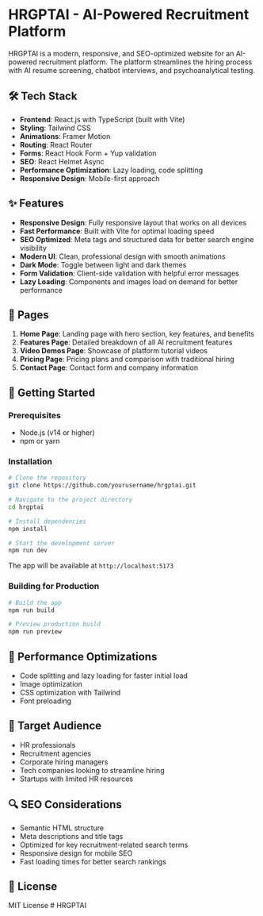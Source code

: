 # HRGPTAI - AI-Powered Recruitment Platform

HRGPTAI is a modern, responsive, and SEO-optimized website for an AI-powered recruitment platform. The platform streamlines the hiring process with AI resume screening, chatbot interviews, and psychoanalytical testing.

## 🛠️ Tech Stack

- **Frontend**: React.js with TypeScript (built with Vite)
- **Styling**: Tailwind CSS 
- **Animations**: Framer Motion
- **Routing**: React Router
- **Forms**: React Hook Form + Yup validation
- **SEO**: React Helmet Async
- **Performance Optimization**: Lazy loading, code splitting
- **Responsive Design**: Mobile-first approach

## ✨ Features

- **Responsive Design**: Fully responsive layout that works on all devices
- **Fast Performance**: Built with Vite for optimal loading speed
- **SEO Optimized**: Meta tags and structured data for better search engine visibility
- **Modern UI**: Clean, professional design with smooth animations
- **Dark Mode**: Toggle between light and dark themes
- **Form Validation**: Client-side validation with helpful error messages
- **Lazy Loading**: Components and images load on demand for better performance

## 📄 Pages

1. **Home Page**: Landing page with hero section, key features, and benefits
2. **Features Page**: Detailed breakdown of all AI recruitment features
3. **Video Demos Page**: Showcase of platform tutorial videos
4. **Pricing Page**: Pricing plans and comparison with traditional hiring
5. **Contact Page**: Contact form and company information

## 🚀 Getting Started

### Prerequisites

- Node.js (v14 or higher)
- npm or yarn

### Installation

```bash
# Clone the repository
git clone https://github.com/yourusername/hrgptai.git

# Navigate to the project directory
cd hrgptai

# Install dependencies
npm install

# Start the development server
npm run dev
```

The app will be available at `http://localhost:5173`

### Building for Production

```bash
# Build the app
npm run build

# Preview production build
npm run preview
```

## 📱 Performance Optimizations

- Code splitting and lazy loading for faster initial load
- Image optimization
- CSS optimization with Tailwind
- Font preloading

## 👥 Target Audience

- HR professionals
- Recruitment agencies
- Corporate hiring managers
- Tech companies looking to streamline hiring
- Startups with limited HR resources

## 🔍 SEO Considerations

- Semantic HTML structure
- Meta descriptions and title tags
- Optimized for key recruitment-related search terms
- Responsive design for mobile SEO
- Fast loading times for better search rankings

## 📝 License

MIT License
#   H R G P T A I  
 